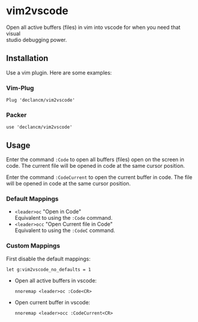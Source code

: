 # vim2vscode

Open all active buffers (files) in vim into vscode for when you need that visual\
studio debugging power.

## Installation

Use a vim plugin. Here are some examples:

### Vim-Plug

```vim
Plug 'declancm/vim2vscode'
```

### Packer

```vim
use 'declancm/vim2vscode'
```

## Usage

Enter the command `:Code` to open all buffers (files) open on the screen in\
code. The current file will be opened in code at the same cursor position.

Enter the command `:CodeCurrent` to open the current buffer in code. The file\
will be opened in code at the same cursor position.

### Default Mappings

- `<leader>oc` "Open in Code"\
  Equivalent to using the `:Code` command.
- `<leader>occ` "Open Current file in Code"\
  Equivalent to using the `:CodeC` command.

### Custom Mappings

First disable the default mappings:

```vim
let g:vim2vscode_no_defaults = 1
```

- Open all active buffers in vscode:

  ```vim
  nnoremap <leader>oc :Code<CR>
  ```

- Open current buffer in vscode:

  ```vim
  nnoremap <leader>occ :CodeCurrent<CR>
  ```

